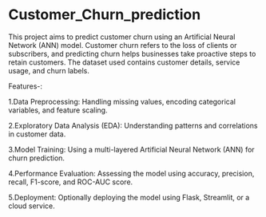 # Customer_Churn_prediction


This project aims to predict customer churn using an Artificial Neural Network (ANN) model. Customer churn refers to the loss of clients or subscribers, and predicting churn helps businesses take proactive steps to retain customers. The dataset used contains customer details, service usage, and churn labels.

Features-:

1.Data Preprocessing: Handling missing values, encoding categorical variables, and feature scaling.

2.Exploratory Data Analysis (EDA): Understanding patterns and correlations in customer data.

3.Model Training: Using a multi-layered Artificial Neural Network (ANN) for churn prediction.

4.Performance Evaluation: Assessing the model using accuracy, precision, recall, F1-score, and ROC-AUC score.

5.Deployment: Optionally deploying the model using Flask, Streamlit, or a cloud service.
